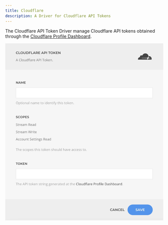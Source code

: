 ```yaml
---
title: Cloudflare
description: A Driver for Cloudflare API Tokens
---
```


<!--@include: ./_partials/intro-->

The Cloudflare API Token Driver manage Cloudflare API tokens obtained through the [Cloudflare Profile Dashboard](https://dash.cloudflare.com/profile/api-tokens).

![Cloudflare API Token Driver](./assets/driver/cloudflare-api-token.webp)
